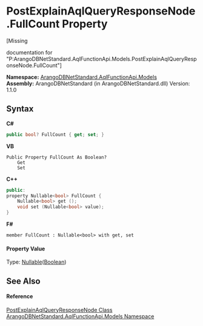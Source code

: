 # PostExplainAqlQueryResponseNode.FullCount Property 
 

\[Missing <summary> documentation for "P:ArangoDBNetStandard.AqlFunctionApi.Models.PostExplainAqlQueryResponseNode.FullCount"\]

**Namespace:**&nbsp;<a href="e03acbe1-782e-533e-7ffe-cd51613ed54f">ArangoDBNetStandard.AqlFunctionApi.Models</a><br />**Assembly:**&nbsp;ArangoDBNetStandard (in ArangoDBNetStandard.dll) Version: 1.1.0

## Syntax

**C#**<br />
``` C#
public bool? FullCount { get; set; }
```

**VB**<br />
``` VB
Public Property FullCount As Boolean?
	Get
	Set
```

**C++**<br />
``` C++
public:
property Nullable<bool> FullCount {
	Nullable<bool> get ();
	void set (Nullable<bool> value);
}
```

**F#**<br />
``` F#
member FullCount : Nullable<bool> with get, set

```


#### Property Value
Type: <a href="https://docs.microsoft.com/dotnet/api/system.nullable-1" target="_blank" rel="noopener noreferrer">Nullable</a>(<a href="https://docs.microsoft.com/dotnet/api/system.boolean" target="_blank" rel="noopener noreferrer">Boolean</a>)

## See Also


#### Reference
<a href="8ccd29c8-ace5-8e11-a90e-77eec02862c6">PostExplainAqlQueryResponseNode Class</a><br /><a href="e03acbe1-782e-533e-7ffe-cd51613ed54f">ArangoDBNetStandard.AqlFunctionApi.Models Namespace</a><br />